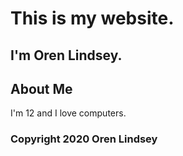 # This is my website.
## I'm Oren Lindsey.

## About Me
I'm 12 and I love computers.

### Copyright 2020 Oren Lindsey
